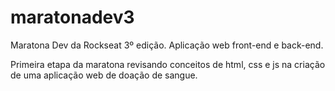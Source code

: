 # maratonadev3
Maratona Dev da Rockseat 3º edição. Aplicação web front-end e back-end.

Primeira etapa da maratona revisando conceitos de html, css e js na criação de uma aplicação web de doação de sangue.
